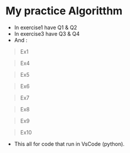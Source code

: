 # My practice Algoritthm
- In exercise1 have Q1 & Q2
- In exercise3 have Q3 & Q4
- And :
> Ex1

> Ex4

> Ex5

> Ex6

> Ex7

> Ex8

> Ex9

> Ex10
- This all for code that run in VsCode (python).